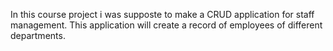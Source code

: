 In this course project i was supposte to make a CRUD application for staff management. This application will create a record of employees of different departments. 
